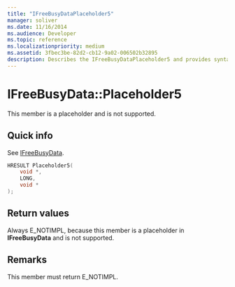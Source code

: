 ```yaml
---
title: "IFreeBusyDataPlaceholder5"
manager: soliver
ms.date: 11/16/2014
ms.audience: Developer
ms.topic: reference
ms.localizationpriority: medium
ms.assetid: 3fbec3be-82d2-cb12-9a02-006502b32895
description: Describes the IFreeBusyDataPlaceholder5 and provides syntax, return value, and additional remarks. This member is a placeholder and is not supported.
---
```


# IFreeBusyData::Placeholder5

This member is a placeholder and is not supported.
  
## Quick info

See [IFreeBusyData](ifreebusydata.md).
  
```cpp
HRESULT Placeholder5( 
    void *,  
    LONG,  
    void * 
);
```

## Return values

Always E_NOTIMPL, because this member is a placeholder in **IFreeBusyData** and is not supported. 
  
## Remarks

This member must return E_NOTIMPL.
  

